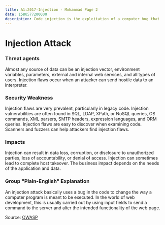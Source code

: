 ```yaml
---
title: A1:2017-Injection - Mohammad Page 2
date: 1580577200000
description: Code injection is the exploitation of a computer bug that is caused by processing invalid data. The injection is used by an attacker to introduce (or "inject") code into a vulnerable computer program and change the course of execution. The result of successful code injection can be disastrous, for example, by allowing computer viruses or computer worms to propagate. [Source](https://en.wikipedia.org/wiki/Code_injection)
---
```


# Injection Attack
### Threat agents
Almost any source of data can be an injection vector, environment variables, parameters, external and internal web services, and all types of users. Injection flaws occur when an attacker can send hostile data to an interpreter.
### Security Weakness
Injection flaws are very prevalent, particularly in legacy code. Injection vulnerabilities are often found in SQL, LDAP, XPath, or NoSQL queries, OS commands, XML parsers, SMTP headers, expression languages, and ORM queries.
Injection flaws are easy to discover when examining code. Scanners and fuzzers can help attackers find injection flaws.
### Impacts
Injection can result in data loss, corruption, or disclosure to unauthorized parties, loss of accountability, or denial of access. Injection can sometimes lead to complete host takeover.
The business impact depends on the needs of the application and data.
### Group "Plain-English" Explanation
An injection attack basically uses a bug in the code to change the way a computer program is meant to be executed. In the world of web development, this is usually carried out by using input fields to send a command to the server and alter the intended functionality of the web page.


Source: [OWASP](https://owasp.org/www-project-top-ten/2017/A1_2017-Injection)